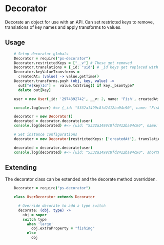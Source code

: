 # Decorator

Decorate an object for use with an API. Can set restricted keys to remove, translations of key names and apply transforms to values.

## Usage

```coffee
    # Setup decorator globals
    Decorator = require("ps-decorator")
    Decorator.restrictedKeys = ["__v"] # These get removed
    Decorator.translations = {_id: "uid"} # _id keys get replaced with uid
    Decorator.keyValueTransforms =
      createdAt: (value) -> value.getTime()
    Decorator.transforms.push (obj, key, value) ->
      out["#{key}Id"] =  value.toString() if key._bsontype?
      delete out[key]

    user = new User(_id: '2974392742', __v: 2, name: 'Fish', createdAt: new Date())

    console.log(user) #=> {_id: "5332a1499c8fd2412ba94c90", name: "Fish", createdAt: "Tue Apr 29 2014 16:52:39 GMT+0000 (UTC)", __v: 3}

    decorator = new Decorator()
    decorated = decorator.decorate(user)
    console.log(decorated) #=> {uid: "5332a1499c8fd2412ba94c90", name: "Fish", createdAt: 12938712398987}

    # Set instance configurations
    decorator = new Decorator(restrictedKeys: ['createdAt'], translations: {name: "shortName"})

    decorated = decorator.decorate(user)
    console.log(decorated) #=> {uid: "5332a1499c8fd2412ba94c90", shortName: "Fish"}

```

## Extending

The decorator class can be extended and the decorate method overridden.

```coffee
    Decorator = require("ps-decorator")

    class UserDecorator extends Decorator

      # Override decorate to add a type switch
      decorate: (obj, type) ->
        obj = super
        switch type
          when 'large'
            obj.extraProperty = "fishing"
          else
            obj

```
